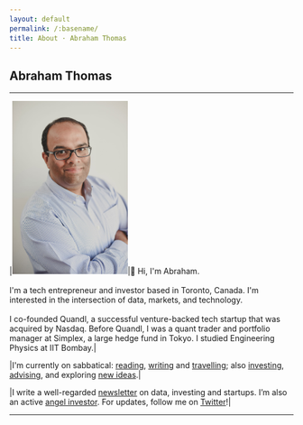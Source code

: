 ```yaml
---
layout: default
permalink: /:basename/
title: About · Abraham Thomas
---
```


## Abraham Thomas

----


|<img style="width:205px" src="/assets/img/Abraham-Thomas.jpg">|👋 Hi, I'm Abraham.<br/><br/>I'm a tech entrepreneur and investor based in Toronto, Canada. I'm interested in the intersection of data, markets, and technology.<br/><br/>I co-founded Quandl, a successful venture-backed tech startup that was acquired by Nasdaq. Before Quandl, I was a quant trader and portfolio manager at Simplex, a large hedge fund in Tokyo. I studied Engineering Physics at IIT Bombay.|

|I'm currently on sabbatical: [reading](/library), [writing](/writing) and [travelling](/gallery); also [investing](/investing), [advising](/work), and exploring [new ideas](/interests).|

|I write a well-regarded [newsletter](https://pivotal.substack.com) on data, investing and startups. I’m also an active [angel investor](/investing). For updates, follow me on [Twitter](https://twitter.com/athomasq)!|

----

